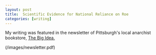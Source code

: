 ```yaml
---
layout: post
title:  Scientific Evidence for National Reliance on Roe
categories: [writing]
---
```


My writing was featured in the newsletter of Pittsburgh's local anarchist bookstore, [The Big Idea.](http://thebigideapgh.org/) 

(/images/newsletter.pdf)